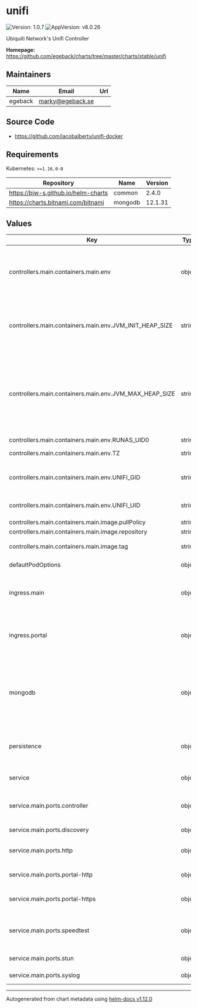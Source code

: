 # unifi

![Version: 1.0.7](https://img.shields.io/badge/Version-1.0.7-informational?style=flat-square) ![AppVersion: v8.0.26](https://img.shields.io/badge/AppVersion-v8.0.26-informational?style=flat-square)

Ubiquiti Network's Unifi Controller

**Homepage:** <https://github.com/egeback/charts/tree/master/charts/stable/unifi>

## Maintainers

| Name | Email | Url |
| ---- | ------ | --- |
| egeback | <marky@egeback.se> |  |

## Source Code

* <https://github.com/jacobalberty/unifi-docker>

## Requirements

Kubernetes: `>=1.16.0-0`

| Repository | Name | Version |
|------------|------|---------|
| https://bjw-s.github.io/helm-charts | common | 2.4.0 |
| https://charts.bitnami.com/bitnami | mongodb | 12.1.31 |

## Values

| Key | Type | Default | Description |
|-----|------|---------|-------------|
| controllers.main.containers.main.env | object | See below | environment variables. See more environment variables in the [image documentation](https://github.com/jacobalberty/unifi-docker#environment-variables). |
| controllers.main.containers.main.env.JVM_INIT_HEAP_SIZE | string | `nil` | Java Virtual Machine (JVM) initial, and minimum, heap size Unset value means there is no lower limit |
| controllers.main.containers.main.env.JVM_MAX_HEAP_SIZE | string | `"1024M"` | Java Virtual Machine (JVM) maximum heap size For larger installations a larger value is recommended. For memory constrained system this value can be lowered. |
| controllers.main.containers.main.env.RUNAS_UID0 | string | `"false"` | Run UniFi as root |
| controllers.main.containers.main.env.TZ | string | `"UTC"` | Set the container timezone |
| controllers.main.containers.main.env.UNIFI_GID | string | `"999"` | Specify the group ID the application will run as |
| controllers.main.containers.main.env.UNIFI_UID | string | `"999"` | Specify the user ID the application will run as |
| controllers.main.containers.main.image.pullPolicy | string | `"IfNotPresent"` | image pull policy |
| controllers.main.containers.main.image.repository | string | `"jacobalberty/unifi"` | image repository |
| controllers.main.containers.main.image.tag | string | `"{{ .Chart.AppVersion }}"` |  |
| defaultPodOptions | object | See below | pod security context. |
| ingress.main | object | See values.yaml | Enable and configure ingress settings for the chart under this key. |
| ingress.portal | object | See values.yaml | Enable and configure settings for the captive portal ingress under this key. |
| mongodb | object | See values.yaml | Enable and configure mongodb database subchart under this key.    For more options see [mongodb chart documentation](https://github.com/bitnami/charts/tree/master/bitnami/mongodb) |
| persistence | object | See values.yaml | Configure persistence settings for the chart under this key. |
| service | object | See values.yaml | Configures service settings for the chart. |
| service.main.ports.controller | object | See values.yaml | Configure Controller port used for device command/control |
| service.main.ports.discovery | object | See values.yaml | Configure device discovery port |
| service.main.ports.http | object | See values.yaml | Configure Web interface + API port |
| service.main.ports.portal-http | object | See values.yaml | Configure Captive Portal HTTP port |
| service.main.ports.portal-https | object | See values.yaml | Configure Captive Portal HTTPS port |
| service.main.ports.speedtest | object | See values.yaml | Configure Speedtest port (used for UniFi mobile speed test) |
| service.main.ports.stun | object | See values.yaml | Configure STUN port |
| service.main.ports.syslog | object | See values.yaml | Configure remote syslog port |

----------------------------------------------
Autogenerated from chart metadata using [helm-docs v1.12.0](https://github.com/norwoodj/helm-docs/releases/v1.12.0)
